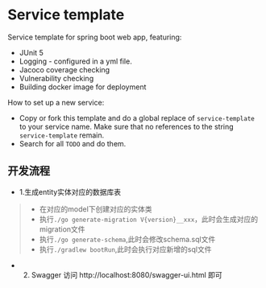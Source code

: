 # Service template

Service template for spring boot web app, featuring:
* JUnit 5
* Logging - configured in a yml file.
* Jacoco coverage checking
* Vulnerability checking
* Building docker image for deployment

How to set up a new service:

* Copy or fork this template and do a global replace of ``service-template``
to your service name. Make sure that no references to the string ``service-template`` remain.
* Search for all ``TODO`` and do them.

## 开发流程
* 1.生成entity实体对应的数据库表
 > * 在对应的model下创建对应的实体类
 > * 执行`./go generate-migration V{version}__xxx`，此时会生成对应的migration文件
 > * 执行`./go generate-schema`,此时会修改schema.sql文件
 > * 执行`./gradlew bootRun`,此时会执行对应新增的sql文件

* 2. Swagger
访问 http://localhost:8080/swagger-ui.html 即可

